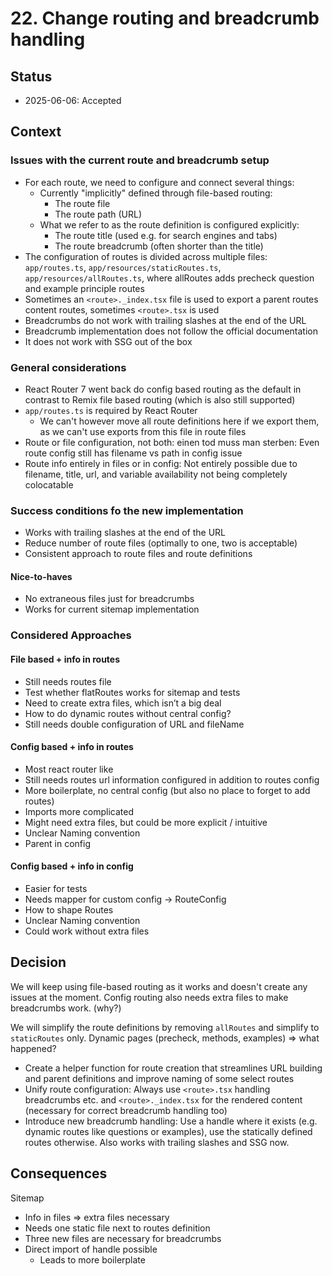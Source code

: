# 22. Change routing and breadcrumb handling

## Status

- 2025-06-06: Accepted

## Context

### Issues with the current route and breadcrumb setup

- For each route, we need to configure and connect several things:
  - Currently "implicitly" defined through file-based routing:
    - The route file
    - The route path (URL)
  - What we refer to as the route definition is configured explicitly:
    - The route title (used e.g. for search engines and tabs)
    - The route breadcrumb (often shorter than the title)
- The configuration of routes is divided across multiple files: `app/routes.ts`, `app/resources/staticRoutes.ts`, `app/resources/allRoutes.ts`, where allRoutes adds precheck question and example principle routes
- Sometimes an `<route>._index.tsx` file is used to export a parent routes content routes, sometimes `<route>.tsx` is used
- Breadcrumbs do not work with trailing slashes at the end of the URL
- Breadcrumb implementation does not follow the official documentation
- It does not work with SSG out of the box

### General considerations

- React Router 7 went back do config based routing as the default in contrast to Remix file based routing (which is also still supported)
- `app/routes.ts` is required by React Router
  - We can't however move all route definitions here if we export them, as we can't use exports from this file in route files
- Route or file configuration, not both: einen tod muss man sterben: Even route config still has filename vs path in config issue
- Route info entirely in files or in config: Not entirely possible due to filename, title, url, and variable availability not being completely colocatable

### Success conditions fo the new implementation

- Works with trailing slashes at the end of the URL
- Reduce number of route files (optimally to one, two is acceptable)
- Consistent approach to route files and route definitions

#### Nice-to-haves

- No extraneous files just for breadcrumbs
- Works for current sitemap implementation

### Considered Approaches

#### File based + info in routes

- Still needs routes file
- Test whether flatRoutes works for sitemap and tests
- Need to create extra files, which isn’t a big deal
- How to do dynamic routes without central config?
- Still needs double configuration of URL and fileName

#### Config based + info in routes

- Most react router like
- Still needs routes url information configured in addition to routes config
- More boilerplate, no central config (but also no place to forget to add routes)
- Imports more complicated
- Might need extra files, but could be more explicit / intuitive
- Unclear Naming convention
- Parent in config

#### Config based + info in config

- Easier for tests
- Needs mapper for custom config -> RouteConfig
- How to shape Routes
- Unclear Naming convention
- Could work without extra files

## Decision

We will keep using file-based routing as it works and doesn't create any issues at the moment.
Config routing also needs extra files to make breadcrumbs work. (why?)

We will simplify the route definitions by removing `allRoutes` and simplify to `staticRoutes` only.
Dynamic pages (precheck, methods, examples) => what happened?

- Create a helper function for route creation that streamlines URL building and parent definitions and improve naming of some select routes
- Unify route configuration: Always use `<route>.tsx` handling breadcrumbs etc. and `<route>._index.tsx` for the rendered content (necessary for correct breadcrumb handling too)
- Introduce new breadcrumb handling: Use a handle where it exists (e.g. dynamic routes like questions or examples), use the statically defined routes otherwise. Also works with trailing slashes and SSG now.

## Consequences

Sitemap

- Info in files => extra files necessary
- Needs one static file next to routes definition
- Three new files are necessary for breadcrumbs
- Direct import of handle possible
  - Leads to more boilerplate
